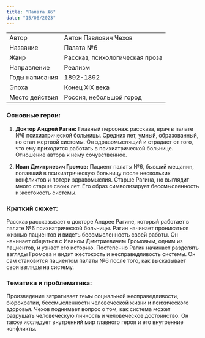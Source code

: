 ```yaml
---
title: "Палата №6"
date: "15/06/2023"
---
```


|                |                                |
| -------------- | ------------------------------ |
| Автор          | Антон Павлович Чехов           |
| Название       | Палата №6                      |
| Жанр           | Рассказ, психологическая проза |
| Направление    | Реализм                        |
| Годы написания | 1892-1892                      |
| Эпоха          | Конец XIX века                 |
| Место действия | Россия, небольшой город        |

### Основные герои:

1. **Доктор Андрей Рагин:** Главный персонаж рассказа, врач в палате №6 психиатрической больницы. Средних лет, умный, образованный, но стал жертвой системы. Он здравомыслящий и страдает от того, что ему приходится работать в психиатрической больнице. Отношение автора к нему сочувственное.

2. **Иван Дмитриевич Громов:** Пациент палаты №6, бывший мещанин, попавший в психиатрическую больницу после нескольких конфликтов и потери здравомыслия. Старше Рагина, но выглядит много старше своих лет. Его образ символизирует бессмысленность и жестокость системы.

### Краткий сюжет:

Рассказ рассказывает о докторе Андрее Рагине, который работает в палате №6 психиатрической больницы. Рагин начинает проникаться жизнью пациентов и видеть бессмысленность своей работы. Он начинает общаться с Иваном Дмитриевичем Громовым, одним из пациентов, и узнает его историю. Постепенно Рагин начинает разделять взгляды Громова и видит жестокость и несправедливость системы. Он сам становится пациентом палаты №6 после того, как высказывает свои взгляды на систему.

### Тематика и проблематика:

Произведение затрагивает темы социальной несправедливости, бюрократии, бессмысленности человеческой жизни и психического здоровья. Чехов поднимает вопрос о том, как система может разрушать человеческую личность и человеческое достоинство. Он также исследует внутренний мир главного героя и его внутренние конфликты.
